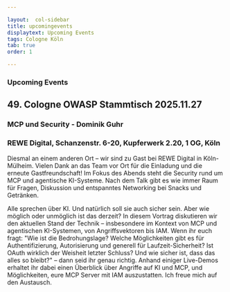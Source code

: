 ```yaml
---

layout:  col-sidebar
title: upcomingevents
displaytext: Upcoming Events
tags: Cologne Köln
tab: true
order: 1

---
```


### Upcoming Events

## 49. Cologne OWASP Stammtisch  2025.11.27
### MCP und Security - Dominik Guhr
### REWE Digital, Schanzenstr. 6-20, Kupferwerk 2.20, 1 OG, Köln

Diesmal an einem anderen Ort – wir sind zu Gast bei REWE Digital in Köln-Mülheim.
Vielen Dank an das Team vor Ort für die Einladung und die erneute Gastfreundschaft!
Im Fokus des Abends steht die Security rund um MCP und agentische KI-Systeme.
Nach dem Talk gibt es wie immer Raum für Fragen, Diskussion und entspanntes Networking bei Snacks und Getränken.

Alle sprechen über KI. Und natürlich soll sie auch sicher sein. Aber wie möglich oder unmöglich ist das derzeit? In diesem Vortrag diskutieren wir den aktuellen Stand der Technik – insbesondere im Kontext von MCP und agentischen KI-Systemen, von Angriffsvektoren bis IAM.
Wenn ihr euch fragt: "Wie ist die Bedrohungslage? Welche Möglichkeiten gibt es für Authentifizierung, Autorisierung und generell für Laufzeit-Sicherheit? Ist OAuth wirklich der Weisheit letzter Schluss? Und wie sicher ist, dass das alles so bleibt?" – dann seid ihr genau richtig.
Anhand einiger Live-Demos erhaltet ihr dabei einen Überblick über Angriffe auf KI und MCP, und Möglichkeiten, eure MCP Server mit IAM auszustatten. Ich freue mich auf den Austausch.
